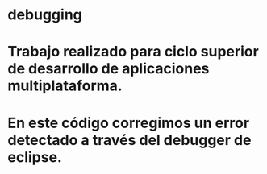# debugging
# Trabajo realizado para ciclo superior de desarrollo de aplicaciones multiplataforma.
# En este código corregimos un error detectado a través del debugger de eclipse. 
